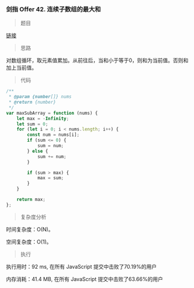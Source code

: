 ### 剑指 Offer 42. 连续子数组的最大和

> 题目

[链接](https://leetcode-cn.com/problems/lian-xu-zi-shu-zu-de-zui-da-he-lcof/)

> 思路

 对数组循环，取元素值累加。从前往后，当和小于等于0，则和为当前值。否则和加上当前值。

> 代码

```js
/**
 * @param {number[]} nums
 * @return {number}
 */
var maxSubArray = function (nums) {
    let max = -Infinity;
    let sum = 0;
    for (let i = 0; i < nums.length; i++) {
        const num = nums[i];
        if (sum <= 0) {
            sum = num;
        } else {
            sum += num;
        }

        if (sum > max) {
            max = sum;
        }
    }

    return max;
};
```

> 复杂度分析

时间复杂度：O(N)。

空间复杂度：O(1)。

> 执行

执行用时：92 ms, 在所有 JavaScript 提交中击败了70.19%的用户

内存消耗：41.4 MB, 在所有 JavaScript 提交中击败了63.66%的用户